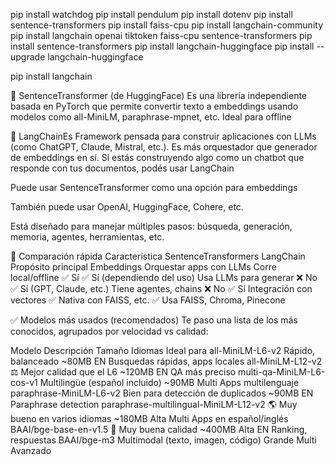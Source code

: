 
pip install watchdog
pip install pendulum
pip install dotenv
pip install sentence-transformers
pip install faiss-cpu
    pip install langchain-community
pip install langchain openai tiktoken faiss-cpu sentence-transformers
pip install  sentence-transformers
pip install langchain-huggingface
pip install --upgrade langchain-huggingface

pip install langchain

🔹 SentenceTransformer (de HuggingFace)
Es una librería independiente basada en PyTorch que permite convertir texto a embeddings usando modelos como all-MiniLM, paraphrase-mpnet, etc. Ideal para offline 

🔸 LangChainEs 
Framework pensada para construir aplicaciones con LLMs (como ChatGPT, Claude, Mistral, etc.). Es más orquestador que generador de embeddings en sí.
Si estás construyendo algo como un chatbot que responde con tus documentos, podés usar LangChain

Puede usar SentenceTransformer como una opción para embeddings

También puede usar OpenAI, HuggingFace, Cohere, etc.

Está diseñado para manejar múltiples pasos: búsqueda, generación, memoria, agentes, herramientas, etc.

📌 Comparación rápida
Característica	                SentenceTransformers	        LangChain
Propósito principal	Embeddings	Orquestar apps con LLMs
Corre local/offline	            ✅ Sí	                    ✅ Sí (dependiendo del uso)
Usa LLMs para generar	        ❌ No	                    ✅ Sí (GPT, Claude, etc.)
Tiene agentes, chains	        ❌ No	                    ✅ Sí
Integración con vectores	    ✅ Nativa con FAISS, etc.	✅ Usa FAISS, Chroma, Pinecone


✅ Modelos más usados (recomendados)
Te paso una lista de los más conocidos, agrupados por velocidad vs calidad:

Modelo	                                Descripción	            Tamaño	        	        Idiomas	            Ideal para
all-MiniLM-L6-v2	                    Rápido, balanceado	    ~80MB		EN	Busquedas rápidas, apps locales
all-MiniLM-L12-v2	⚖️                  Mejor calidad que el L6	~120MB		EN	QA más preciso
multi-qa-MiniLM-L6-cos-v1	            Multilingüe (español incluido)	~90MB		Multi	Apps multilenguaje
paraphrase-MiniLM-L6-v2                 Bien para detección de duplicados	~90MB		EN	Paraphrase detection
paraphrase-multilingual-MiniLM-L12-v2	🌎 Muy bueno en varios idiomas	~180MB	Alta	Multi	Apps en español/inglés
BAAI/bge-base-en-v1.5	                🧠 Muy buena calidad	~400MB	Alta	EN	Ranking, respuestas
BAAI/bge-m3	                            Multimodal (texto, imagen, código)	Grande		Multi	Avanzado
